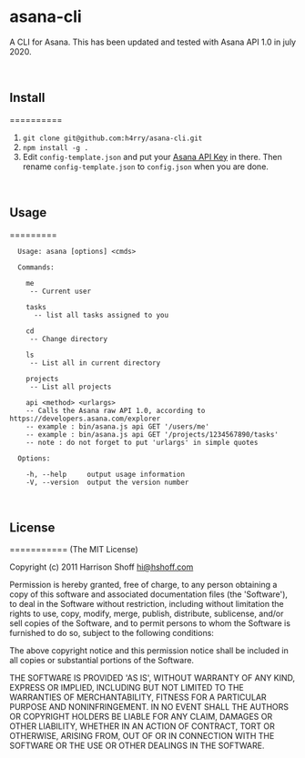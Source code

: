 asana-cli
=========

A CLI for Asana.
This has been updated and tested with Asana API 1.0 in july 2020.

<br/>


## Install
==========

1. `git clone git@github.com:h4rry/asana-cli.git`
2. `npm install -g .`
3. Edit `config-template.json` and put your [Asana API Key](http://app.asana.com/-/account_api) in there. Then rename `config-template.json` to `config.json` when you are done.

<br/>

## Usage
=========

	  Usage: asana [options] <cmds>
	
	  Commands:
	
	    me 
	     -- Current user
	    
	    tasks 
	      -- list all tasks assigned to you
	    
	    cd 
	     -- Change directory
	    
	    ls 
	     -- List all in current directory
	    
	    projects 
	     -- List all projects
	     
	    api <method> <urlargs>
	    -- Calls the Asana raw API 1.0, according to https://developers.asana.com/explorer
	    -- example : bin/asana.js api GET '/users/me'
	    -- example : bin/asana.js api GET '/projects/1234567890/tasks'
	    -- note : do not forget to put 'urlargs' in simple quotes
	
	  Options:
	
	    -h, --help     output usage information
	    -V, --version  output the version number
	    
<br/>

## License
===========
(The MIT License)

Copyright (c) 2011 Harrison Shoff <hi@hshoff.com>

Permission is hereby granted, free of charge, to any person obtaining a copy of this software and associated documentation files (the 'Software'), to deal in the Software without restriction, including without limitation the rights to use, copy, modify, merge, publish, distribute, sublicense, and/or sell copies of the Software, and to permit persons to whom the Software is furnished to do so, subject to the following conditions:

The above copyright notice and this permission notice shall be included in all copies or substantial portions of the Software.

THE SOFTWARE IS PROVIDED 'AS IS', WITHOUT WARRANTY OF ANY KIND, EXPRESS OR IMPLIED, INCLUDING BUT NOT LIMITED TO THE WARRANTIES OF MERCHANTABILITY, FITNESS FOR A PARTICULAR PURPOSE AND NONINFRINGEMENT. IN NO EVENT SHALL THE AUTHORS OR COPYRIGHT HOLDERS BE LIABLE FOR ANY CLAIM, DAMAGES OR OTHER LIABILITY, WHETHER IN AN ACTION OF CONTRACT, TORT OR OTHERWISE, ARISING FROM, OUT OF OR IN CONNECTION WITH THE SOFTWARE OR THE USE OR OTHER DEALINGS IN THE SOFTWARE.

